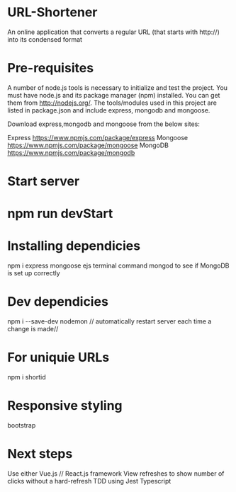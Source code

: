 # URL-Shortener
An online application that converts a regular URL (that starts with http://) into its condensed format

# Pre-requisites
A number of node.js tools is necessary to initialize and test the project. You must have node.js and its package manager (npm) installed.
You can get them from http://nodejs.org/. The tools/modules used in this project are listed in package.json and include express, mongodb and mongoose.

Download express,mongodb and mongoose from the below sites:

Express https://www.npmjs.com/package/express
Mongoose https://www.npmjs.com/package/mongoose
MongoDB https://www.npmjs.com/package/mongodb

# Start server
# npm  run devStart

# Installing dependicies

npm i express mongoose ejs
terminal command mongod to see if MongoDB is set up correctly

# Dev dependicies

  npm i --save-dev nodemon // automatically restart server each time a change is made//

# For uniquie URLs

npm i shortid

# Responsive styling

bootstrap

# Next steps

Use either Vue.js // React.js framework
View refreshes to show number of clicks without a hard-refresh
TDD using Jest
Typescript
